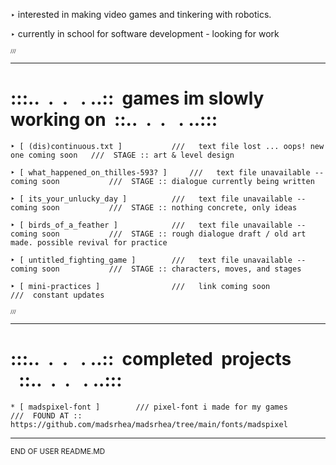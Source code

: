 ‣ interested in making video games and tinkering with robotics.
	
‣ currently in school for software development - looking for work




<sub><sub><sub>///</sub></sub></sub>
********************************************************************************
	


<h1><b>:::..&nbsp;&nbsp;.&nbsp;&nbsp;.&nbsp;&nbsp;&nbsp;.&nbsp;..::&nbsp;&nbsp;games im slowly working on&nbsp;&nbsp;::..&nbsp;&nbsp;.&nbsp;&nbsp;.&nbsp;&nbsp;&nbsp;.&nbsp;..:::</b></h1>

    ‣ [ (dis)continuous.txt ]     		///   text file lost ... oops! new one coming soon   ///  STAGE :: art & level design 
    
    ‣ [ what_happened_on_thilles-593? ] 	///   text file unavailable -- coming soon           ///  STAGE :: dialogue currently being written
    
    ‣ [ its_your_unlucky_day ]    		///   text file unavailable -- coming soon           ///  STAGE :: nothing concrete, only ideas
    
    ‣ [ birds_of_a_feather ]      		///   text file unavailable -- coming soon           ///  STAGE :: rough dialogue draft / old art made. possible revival for practice
    
    ‣ [ untitled_fighting_game ]      	///   text file unavailable -- coming soon           ///  STAGE :: characters, moves, and stages

    ‣ [ mini-practices ]          		///   link coming soon			       	     ///  constant updates

    
    
    
<sub><sub><sub> /// </sub></sub></sub>
********************************************************************************
    
    
  <h1><b>:::..&nbsp;&nbsp;.&nbsp;&nbsp;.&nbsp;&nbsp;&nbsp;.&nbsp;..::&nbsp;&nbsp;completed&nbsp;&nbsp;projects &nbsp;&nbsp;::..&nbsp;&nbsp;.&nbsp;&nbsp;.&nbsp;&nbsp;&nbsp;.&nbsp;..:::</b></h1>

	* [ madspixel-font ]		///	pixel-font i made for my games			///  FOUND AT :: https://github.com/madsrhea/madsrhea/tree/main/fonts/madspixel
                          
                          
********************************************************************************
<sub>END OF USER README.MD             
                                   
